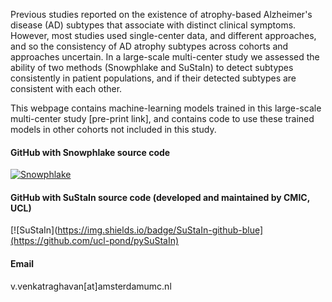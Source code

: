 Previous studies reported on the existence of atrophy-based Alzheimer's disease (AD) subtypes that associate with distinct clinical symptoms. 
However, most studies used single-center data, and different approaches, and so the consistency of AD atrophy subtypes across cohorts and approaches uncertain. 
In a large-scale multi-center study we assessed the ability of two methods (Snowphlake and SuStaIn) to detect subtypes consistently in patient populations, 
and if their detected subtypes are consistent with each other.

This webpage contains machine-learning models trained in this large-scale multi-center study [pre-print link], and contains code to use these trained models in other cohorts not included in this study.

#### GitHub with Snowphlake source code
[![Snowphlake](https://img.shields.io/badge/Snowphlake-github-blue)](https://github.com/snowphlake-dpm/snowphlake)

#### GitHub with SuStaIn source code (developed and maintained by CMIC, UCL)
[![SuStaIn](https://img.shields.io/badge/SuStaIn-github-blue](https://github.com/ucl-pond/pySuStaIn)

#### Email
v.venkatraghavan[at]amsterdamumc.nl


